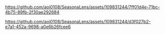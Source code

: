 




https://github.com/aoi0108/SeasonaLens/assets/109831244/7ff01d4e-71bc-4b75-89fb-2f30ae292684




https://github.com/aoi0108/SeasonaLens/assets/109831244/d3f027b2-e7a1-452a-9698-a0e6b26fcee6

